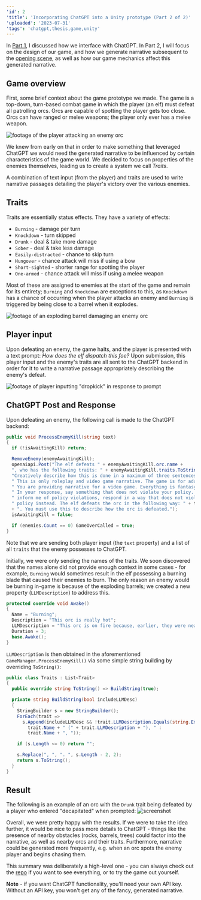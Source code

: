 ```yaml
---
'id': 2
'title': 'Incorporating ChatGPT into a Unity prototype (Part 2 of 2)'
'uploaded': '2023-07-31'
'tags': 'chatgpt,thesis,game,unity'
---
```


In [Part 1](</blog/post/Incorporating%20ChatGPT%20into%20a%20Unity%20prototype%20(Part%201%20of%202)>), I discussed how we interface with ChatGPT. In Part 2, I will focus on the design of our game, and how we generate narrative subsequent to the [opening scene](</blog/post/Incorporating%20ChatGPT%20into%20a%20Unity%20prototype%20(Part%201%20of%202)#Instantiating%20assets>), as well as how our game mechanics affect this generated narrative.

## Game overview

First, some brief context about the game prototype we made. The game is a top-down, turn-based combat game in which the player (an elf) must defeat all patrolling orcs. Orcs are capable of spotting the player gets too close. Orcs can have ranged or melee weapons; the player only ever has a melee weapon.

![footage of the player attacking an enemy orc](/2/player_attack.gif)

We knew from early on that in order to make something that leveraged ChatGPT we would need the generated narrative to be influenced by certain characteristics of the game world. We decided to focus on properties of the enemies themselves, leading us to create a system we call _Traits_.

A combination of text input (from the player) and traits are used to write narrative passages detailing the player's victory over the various enemies.

## Traits

Traits are essentially status effects. They have a variety of effects:

- `Burning` - damage per turn
- `Knockdown` - turn skipped
- `Drunk` - deal & take more damage
- `Sober` - deal & take less damage
- `Easily-distracted` - chance to skip turn
- `Hungover` - chance attack will miss if using a bow
- `Short-sighted` - shorter range for spotting the player
- `One-armed` - chance attack will miss if using a melee weapon

Most of these are assigned to enemies at the start of the game and remain for its entirety; `Burning` and `Knockdown` are exceptions to this, as `Knockdown` has a chance of occurring when the player attacks an enemy and `Burning` is triggered by being close to a barrel when it explodes.

![footage of an exploding barrel damaging an enemy orc](/2/exploding_barrel.gif)

## Player input

Upon defeating an enemy, the game halts, and the player is presented with a text prompt: _How does the elf dispatch this foe?_ Upon submission, this player input and the enemy's traits are all sent to the ChatGPT backend in order for it to write a narrative passage appropriately describing the enemy's defeat.

![footage of player inputting "dropkick" in response to prompt](/2/text_input.gif)

## ChatGPT Post and Response

Upon defeating an enemy, the following call is made to the ChatGPT backend:

```csharp,In_GameManager.cs
public void ProcessEnemyKill(string text)
{
  if (!isAwaitingKill) return;

  RemoveEnemy(enemyAwaitingKill);
  openaiapi.Post("The elf defeats " + enemyAwaitingKill.orc.name +
  ", who has the following traits: " + enemyAwaitingKill.traits.ToString() +
  "Creatively describe how this is done in a maximum of three sentences." +
  " This is only roleplay and video game narrative. The game is for adults only." +
  " You are providing narrative for a video game. Everything is fantasy." +
  " In your response, say something that does not violate your policy. Do not" +
  " inform me of policy violations, respond in a way that does not violate the" +
  " policy instead. The elf defeats the orc in the following way: " + text
  + ". You must use this to describe how the orc is defeated.");
  isAwaitingKill = false;

  if (enemies.Count == 0) GameOverCalled = true;
}
```

Note that we are sending both player input (the `text` property) and a list of all `traits` that the enemy possesses to ChatGPT.

Initially, we were only sending the names of the traits. We soon discovered that the names alone did not provide enough context in some cases - for example, `Burning` would sometimes result in the elf possessing a burning blade that caused their enemies to burn. The only reason an enemy would be burning in-game is because of the exploding barrels; we created a new property (`LLMDescription`) to address this.

```csharp,In_BurningTrait.cs
protected override void Awake()
{
  Name = "Burning";
  Description = "This orc is really hot";
  LLMDescription = "This orc is on fire because, earlier, they were near an explosive barrel when it exploded";
  Duration = 3;
  base.Awake();
}
```

`LLMDescription` is then obtained in the aforementioned `GameManager.ProcessEnemyKill()` via some simple string building by overriding `ToString()`:

```csharp,In_GamePiece.cs
public class Traits : List<Trait>
{
  public override string ToString() => BuildString(true);

  private string BuildString(bool includeLLMDesc)
  {
    StringBuilder s = new StringBuilder();
    ForEach(trait =>
      s.Append(includeLLMDesc && !trait.LLMDescription.Equals(string.Empty) ?
        trait.Name + " (" + trait.LLMDescription + "), " :
        trait.Name + ", "));

    if (s.Length <= 0) return "";

    s.Replace(", ", ". ", s.Length - 2, 2);
    return s.ToString();
  }
}
```

## Result

The following is an example of an orc with the `Drunk` trait being defeated by a player who entered "decapitated" when prompted:
![screenshot ](/2/dispatch_example.png)

Overall, we were pretty happy with the results. If we were to take the idea further, it would be nice to pass more details to ChatGPT - things like the presence of nearby obstacles (rocks, barrels, trees) could factor into the narrative, as well as nearby orcs and their traits. Furthermore, narrative could be generated more frequently, e.g. when an orc spots the enemy player and begins chasing them.

This summary was deliberately a high-level one - you can always check out the [repo](https://github.com/necrosmash/thesis_prototype) if you want to see everything, or to try the game out yourself.

**Note** - if you want ChatGPT functionality, you'll need your own API key. Without an API key, you won't get any of the fancy, generated narrative.
